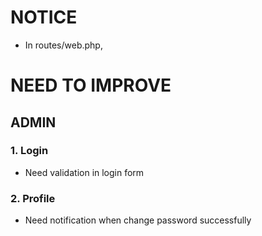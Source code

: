 # NOTICE 
- In routes/web.php, 
# NEED TO IMPROVE
## ADMIN
### 1. Login 
- Need validation in login form

### 2. Profile
- Need notification when change password successfully 


